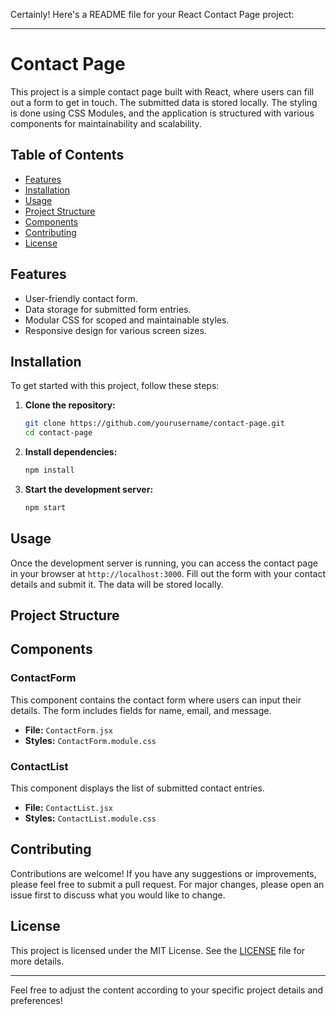 Certainly! Here's a README file for your React Contact Page project:

---

# Contact Page

This project is a simple contact page built with React, where users can fill out a form to get in touch. The submitted data is stored locally. The styling is done using CSS Modules, and the application is structured with various components for maintainability and scalability.

## Table of Contents

- [Features](#features)
- [Installation](#installation)
- [Usage](#usage)
- [Project Structure](#project-structure)
- [Components](#components)
- [Contributing](#contributing)
- [License](#license)

## Features

- User-friendly contact form.
- Data storage for submitted form entries.
- Modular CSS for scoped and maintainable styles.
- Responsive design for various screen sizes.

## Installation

To get started with this project, follow these steps:

1. **Clone the repository:**

    ```sh
    git clone https://github.com/yourusername/contact-page.git
    cd contact-page
    ```

2. **Install dependencies:**

    ```sh
    npm install
    ```

3. **Start the development server:**

    ```sh
    npm start
    ```

## Usage

Once the development server is running, you can access the contact page in your browser at `http://localhost:3000`. Fill out the form with your contact details and submit it. The data will be stored locally.

## Project Structure




## Components

### ContactForm

This component contains the contact form where users can input their details. The form includes fields for name, email, and message.

- **File:** `ContactForm.jsx`
- **Styles:** `ContactForm.module.css`

### ContactList

This component displays the list of submitted contact entries.

- **File:** `ContactList.jsx`
- **Styles:** `ContactList.module.css`

## Contributing

Contributions are welcome! If you have any suggestions or improvements, please feel free to submit a pull request. For major changes, please open an issue first to discuss what you would like to change.

## License

This project is licensed under the MIT License. See the [LICENSE](LICENSE) file for more details.

---

Feel free to adjust the content according to your specific project details and preferences!
